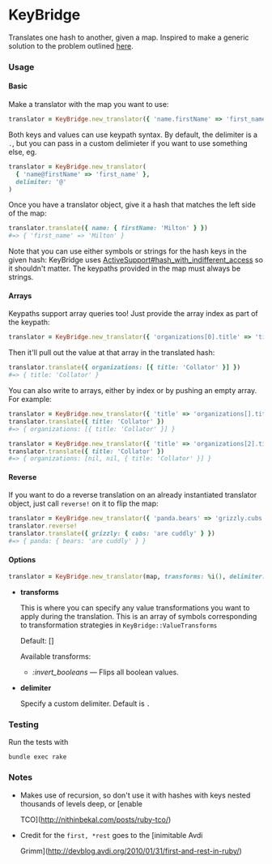 # KeyBridge

Translates one hash to another, given a map. Inspired to make a generic solution to the problem outlined [here](http://codenoble.com/blog/transforming-hashes-a-refactoring-story/).

### Usage

#### Basic

Make a translator with the map you want to use:

``` ruby
translator = KeyBridge.new_translator({ 'name.firstName' => 'first_name' })
```

Both keys and values can use keypath syntax. By default, the delimiter is a `.`, but you can pass in  a custom delimieter if you want to use something else, eg.

``` ruby
translator = KeyBridge.new_translator(
  { 'name@firstName' => 'first_name' },
  delimiter: '@'
)
```

Once you have a translator object, give it a hash that matches the left side of the map:

``` ruby
translator.translate({ name: { firstName: 'Milton' } })
#=> { 'first_name' => 'Milton' }
```

Note that you can use either symbols or strings for the hash keys in the given hash: KeyBridge uses [ActiveSupport#hash_with_indifferent_access](https://github.com/rails/rails/blob/master/activesupport/lib/active_support/hash_with_indifferent_access.rb) so it shouldn't matter. The keypaths provided in the map must always be strings.

#### Arrays

Keypaths support array queries too! Just provide the array index as part of the keypath:

``` ruby
translator = KeyBridge.new_translator({ 'organizations[0].title' => 'title' })
```

Then it'll pull out the value at that array in the translated hash:

``` ruby
translator.translate({ organizations: [{ title: 'Collator' }] })
#=> { title: 'Collator' }
```

You can also write to arrays, either by index or by pushing an empty array. For example:

``` ruby
translator = KeyBridge.new_translator({ 'title' => 'organizations[].title' })
translator.translate({ title: 'Collator' })
#=> { organizations: [{ title: 'Collator' }] }

translator = KeyBridge.new_translator({ 'title' => 'organizations[2].title' })
translator.translate({ title: 'Collator' })
#=> { organizations: [nil, nil, { title: 'Collator' }] }
```

#### Reverse

If you want to do a reverse translation on an already instantiated translator object, just call `reverse!` on it to flip the map:

``` ruby
translator = KeyBridge.new_translator({ 'panda.bears' => 'grizzly.cubs' })
translator.reverse!
translator.translate({ grizzly: { cubs: 'are cuddly' } })
#=> { panda: { bears: 'are cuddly' } }
```

#### Options

``` ruby
translator = KeyBridge.new_translator(map, transforms: %i(), delimiter: '.')
```

- **transforms**
  
  This is where you can specify any value transformations you want to apply during the translation. This is an array of symbols corresponding to transformation strategies in `KeyBridge::ValueTransforms`
  
  Default: []
  
  Available transforms:
  
  - *:invert_booleans* — Flips all boolean values.


- **delimiter**
  
  Specify a custom delimiter. Default is `.`

### Testing

Run the tests with

``` 
bundle exec rake
```

### Notes

- Makes use of recursion, so don't use it with hashes with keys nested thousands of levels deep, or [enable
  
  TCO](http://nithinbekal.com/posts/ruby-tco/)
  
- Credit for the `first, *rest` goes to the [inimitable Avdi
  
  Grimm](http://devblog.avdi.org/2010/01/31/first-and-rest-in-ruby/)